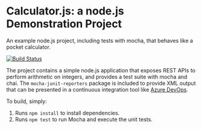 Calculator.js: a node.js Demonstration Project
==============================================
An example node.js project, including tests with mocha, that behaves like
a pocket calculator.

[![Build Status](https://dev.azure.com/sandeepagsharma2022/Agile%20Planning%20and%20Portfolio%20Management%20with%20Azure%20Boards/_apis/build/status/sandeepmcmdevops.calculator?branchName=master)](https://dev.azure.com/sandeepagsharma2022/Agile%20Planning%20and%20Portfolio%20Management%20with%20Azure%20Boards/_build/latest?definitionId=10&branchName=master)

The project contains a simple node.js application that exposes REST APIs
to perform arithmetic on integers, and provides a test suite with mocha
and chai.  The `mocha-junit-reporters` package is included to provide XML
output that can be presented in a continuous integration tool like
[Azure DevOps](https://azure.com/devops).

To build, simply:

1. Runs `npm install` to install dependencies.
2. Runs `npm test` to run Mocha and execute the unit tests.

